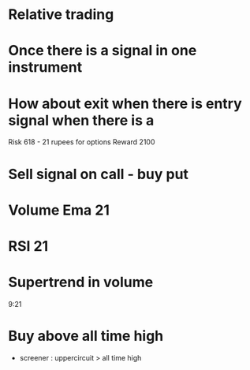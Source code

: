 # Relative trading
# Once there is a signal in one instrument
# How about exit when there is entry signal when there is a 


Risk 618 - 21 rupees for options
Reward 2100


# Sell signal on call - buy put

# Volume Ema 21
# RSI 21
# Supertrend in volume
9:21


# Buy above all time high
 - screener : uppercircuit > all time high
